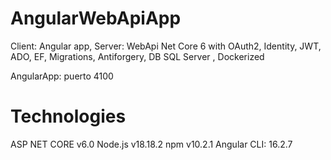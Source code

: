 # AngularWebApiApp
Client: Angular app, Server: WebApi Net Core 6 with OAuth2, Identity, JWT, ADO, EF, Migrations, Antiforgery, DB SQL Server , Dockerized

AngularApp: puerto 4100

# Technologies
ASP NET CORE v6.0
Node.js v18.18.2
npm v10.2.1
Angular CLI: 16.2.7